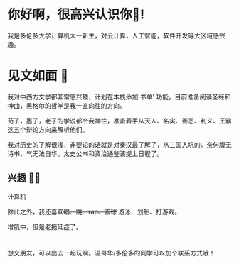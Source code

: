 # 你好啊，很高兴认识你👋!

我是多伦多大学计算机大一新生，对云计算，人工智能，软件开发等大区域感兴趣。

# 见文如面 📖

我对中西方文学都非常感兴趣，计划在本栈添加'书单' 功能。目前准备阅读圣经和神曲，黑格尔的哲学是我一直向往的方向。

荀子，墨子，老子的学说都令我神往，准备着手从天人、名实、善恶、利义、王霸这五个辩论方向来解析他们。

我对历史的了解很浅，非要论的话就是对秦汉最了解了，从三国入坑的。奈何腹无诗书，气无法自华。太史公书和资治通鉴该提上日程了。

## 兴趣 👨‍💻

~~计算机~~
 
除此之外，我还喜欢~~唱、跳、rap、篮球~~ 游泳、划船、打游戏。

增肌中，但是老拖延症了。

#
想交朋友，可以出去一起玩啊。温哥华/多伦多的同学可以加个联系方式哦！


















